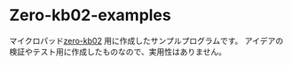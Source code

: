 # Zero-kb02-examples
マイクロパッド[zero-kb02](https://github.com/sago35/tinygo_keeb_workshop_2024/blob/main/buildguide.md) 用に作成したサンプルプログラムです。   アイデアの検証やテスト用に作成したものなので、実用性はありません。  
